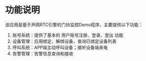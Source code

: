 # 功能说明
该应用是基于声网RTC引擎的门铃监控Demo程序，主要提供以下功能：
1. 账号系统：提供了基本的 用户账号注册、登录、登出 功能
2. 设备管理：应用绑定、解绑设备，查询已绑定设备列表
3. 呼叫系统：APP端主动呼叫设备；接听设备端来电
4. 告警管理：告警信息查询和接收
